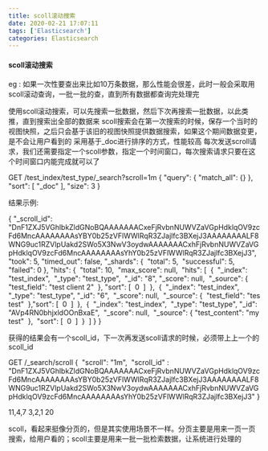 ```yaml
---
title: scoll滚动搜索
date: 2020-02-21 17:07:11
tags: ['Elasticsearch']
categories: Elasticsearch
---
```


#### scoll滚动搜索

eg : 如果一次性要查出来比如10万条数据，那么性能会很差，此时一般会采取用scoll滚动查询，一批一批的查，直到所有数据都查询完处理完

使用scoll滚动搜索，可以先搜索一批数据，然后下次再搜索一批数据，以此类推，直到搜索出全部的数据来
scoll搜索会在第一次搜索的时候，保存一个当时的视图快照，之后只会基于该旧的视图快照提供数据搜索，如果这个期间数据变更，是不会让用户看到的
采用基于_doc进行排序的方式，性能较高
每次发送scroll请求，我们还需要指定一个scoll参数，指定一个时间窗口，每次搜索请求只要在这个时间窗口内能完成就可以了

GET /test_index/test_type/_search?scroll=1m
{
  "query": {
​    "match_all": {}
  },
  "sort": [ "_doc" ],
  "size": 3
}

结果示例:

{
  "_scroll_id": "DnF1ZXJ5VGhlbkZldGNoBQAAAAAAACxeFjRvbnNUWVZaVGpHdklqOV9zcFd6MncAAAAAAAAsYBY0b25zVFlWWlRqR3ZJajlfc3BXejJ3AAAAAAAALF8WNG9uc1RZVlpUakd2SWo5X3NwV3oydwAAAAAAACxhFjRvbnNUWVZaVGpHdklqOV9zcFd6MncAAAAAAAAsYhY0b25zVFlWWlRqR3ZJajlfc3BXejJ3",
  "took": 5,
  "timed_out": false,
  "_shards": {
​    "total": 5,
​    "successful": 5,
​    "failed": 0
  },
  "hits": {
​    "total": 10,
​    "max_score": null,
​    "hits": [
​      {
​        "_index": "test_index",
​        "_type": "test_type",
​        "_id": "8",
​        "_score": null,
​        "_source": {
​          "test_field": "test client 2"
​        },
​        "sort": [
​          0
​        ]
​      },
​      {
​        "_index": "test_index",
​        "_type": "test_type",
​        "_id": "6",
​        "_score": null,
​        "_source": {
​          "test_field": "tes test"
​        },
​        "sort": [
​          0
​        ]
​      },
​      {
​        "_index": "test_index",
​        "_type": "test_type",
​        "_id": "AVp4RN0bhjxldOOnBxaE",
​        "_score": null,
​        "_source": {
​          "test_content": "my test"
​        },
​        "sort": [
​          0
​        ]
​      }
​    ]
  }
}

获得的结果会有一个scoll_id，下一次再发送scoll请求的时候，必须带上上一个的scoll_id

GET /_search/scroll
{
​    "scroll": "1m", 
​    "scroll_id" : "DnF1ZXJ5VGhlbkZldGNoBQAAAAAAACxeFjRvbnNUWVZaVGpHdklqOV9zcFd6MncAAAAAAAAsYBY0b25zVFlWWlRqR3ZJajlfc3BXejJ3AAAAAAAALF8WNG9uc1RZVlpUakd2SWo5X3NwV3oydwAAAAAAACxhFjRvbnNUWVZaVGpHdklqOV9zcFd6MncAAAAAAAAsYhY0b25zVFlWWlRqR3ZJajlfc3BXejJ3"
}

11,4,7
3,2,1
20

scoll，看起来挺像分页的，但是其实使用场景不一样。分页主要是用来一页一页搜索，给用户看的；scoll主要是用来一批一批检索数据，让系统进行处理的